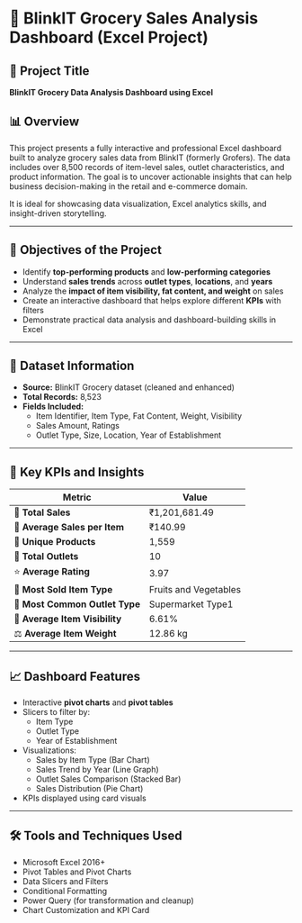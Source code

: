 # 🛒 BlinkIT Grocery Sales Analysis Dashboard (Excel Project)

## 📌 Project Title
**BlinkIT Grocery Data Analysis Dashboard using Excel**

## 📊 Overview
This project presents a fully interactive and professional Excel dashboard built to analyze grocery sales data from BlinkIT (formerly Grofers). The data includes over 8,500 records of item-level sales, outlet characteristics, and product information. The goal is to uncover actionable insights that can help business decision-making in the retail and e-commerce domain.

It is ideal for showcasing data visualization, Excel analytics skills, and insight-driven storytelling.

---

## 🎯 Objectives of the Project
- Identify **top-performing products** and **low-performing categories**
- Understand **sales trends** across **outlet types**, **locations**, and **years**
- Analyze the **impact of item visibility, fat content, and weight** on sales
- Create an interactive dashboard that helps explore different **KPIs** with filters
- Demonstrate practical data analysis and dashboard-building skills in Excel

---

## 📁 Dataset Information

- **Source:** BlinkIT Grocery dataset (cleaned and enhanced)
- **Total Records:** 8,523
- **Fields Included:**
  - Item Identifier, Item Type, Fat Content, Weight, Visibility
  - Sales Amount, Ratings
  - Outlet Type, Size, Location, Year of Establishment

---

## 📌 Key KPIs and Insights

| Metric | Value |
|-------|--------|
| 🧾 **Total Sales** | ₹1,201,681.49 |
| 🔄 **Average Sales per Item** | ₹140.99 |
| 🧺 **Unique Products** | 1,559 |
| 🏬 **Total Outlets** | 10 |
| ⭐ **Average Rating** | 3.97 |
| 🥗 **Most Sold Item Type** | Fruits and Vegetables |
| 🏪 **Most Common Outlet Type** | Supermarket Type1 |
| 👀 **Average Item Visibility** | 6.61% |
| ⚖️ **Average Item Weight** | 12.86 kg |

---

## 📈 Dashboard Features

- Interactive **pivot charts** and **pivot tables**
- Slicers to filter by:
  - Item Type
  - Outlet Type
  - Year of Establishment
- Visualizations:
  - Sales by Item Type (Bar Chart)
  - Sales Trend by Year (Line Graph)
  - Outlet Sales Comparison (Stacked Bar)
  - Sales Distribution (Pie Chart)
- KPIs displayed using card visuals

---

## 🛠 Tools and Techniques Used

- Microsoft Excel 2016+
- Pivot Tables and Pivot Charts
- Data Slicers and Filters
- Conditional Formatting
- Power Query (for transformation and cleanup)
- Chart Customization and KPI Card
